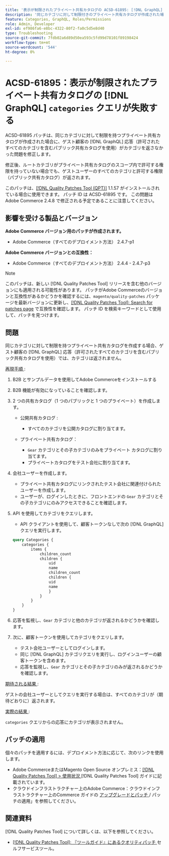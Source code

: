 ```yaml
---
title: '表示が制限されたプライベート共有カタログの ACSD-61895: [!DNL GraphQL] categories クエリが失敗する'
description: '同じカテゴリに対して制限付きのプライベート共有カタログが作成された場合、（許可されたすべてのカテゴリを含むパブリック共有カタログを使用して）ゲスト顧客の応答がカテゴリを返さないAdobe Commerceの問題を修正するために ACSD-61895 パッチを適用します  [!DNL GraphQL] '
feature: Categories, GraphQL, Roles/Permissions
role: Admin, Developer
exl-id: ef986fa6-e8bc-4322-80f2-fa0c5d5e8d40
type: Troubleshooting
source-git-commit: 7fdb02a6d89d50ea593c5fd99d78101f89198424
workflow-type: tm+mt
source-wordcount: '544'
ht-degree: 0%

---
```


# ACSD-61895：表示が制限されたプライベート共有カタログの [!DNL GraphQL] `categories` クエリが失敗する

ACSD-61895 パッチは、同じカテゴリに対して制限を持つプライベート共有カタログが作成された場合に、ゲスト顧客の [!DNL GraphQL] 応答（許可されたすべてのカテゴリを含むパブリック共有カタログを使用）がカテゴリを返さなかった問題を修正します。

修正後、ルートカテゴリがプライベート共有カタログのスコープ内で許可する権限を持っていない場合でも、ゲストユーザーのすべてのカテゴリと許可する権限（パブリック共有カタログ）が返されます。

このパッチは、[[!DNL Quality Patches Tool (QPT)]](/help/tools/quality-patches-tool/quality-patches-tool-to-self-serve-quality-patches.md) 1.1.57 がインストールされている場合に使用できます。 パッチ ID は ACSD-61895 です。 この問題はAdobe Commerce 2.4.8 で修正される予定であることに注意してください。

## 影響を受ける製品とバージョン

**Adobe Commerce バージョン用のパッチが作成されます。**

* Adobe Commerce（すべてのデプロイメント方法） 2.4.7-p1

**Adobe Commerce バージョンとの互換性：**

* Adobe Commerce（すべてのデプロイメント方法） 2.4.4 - 2.4.7-p3

>[!NOTE]
>
>このパッチは、新しい [!DNL Quality Patches Tool] リリースを含む他のバージョンにも適用される可能性があります。 パッチがAdobe Commerceのバージョンと互換性があるかどうかを確認するには、`magento/quality-patches` パッケージを最新バージョンに更新し、[[!DNL Quality Patches Tool]: Search for patches page](https://experienceleague.adobe.com/tools/commerce-quality-patches/index.html?lang=ja) で互換性を確認します。 パッチ ID を検索キーワードとして使用して、パッチを見つけます。

## 問題

同じカテゴリに対して制限を持つプライベート共有カタログを作成する場合、ゲスト顧客の [!DNL GraphQL] 応答（許可されたすべてのカテゴリを含むパブリック共有カタログを使用）では、カテゴリは返されません。

<u> 再現手順 </u>:

1. B2B とサンプルデータを使用してAdobe Commerceをインストールする
1. B2B 機能が有効になっていることを確認します。
1. 2 つの共有カタログ（1 つのパブリックと 1 つのプライベート）を作成します。

   * 公開共有カタログ :

      * すべてのカテゴリを公開カタログに割り当てます。

   * プライベート共有カタログ：

      * `Gear` カテゴリとその子カテゴリのみをプライベート カタログに割り当てます。
      * プライベートカタログをテスト会社に割り当てます。

1. 会社ユーザーを作成します。

   * プライベート共有カタログにリンクされたテスト会社に関連付けられたユーザーを作成します。
   * ユーザーが、ログインしたときに、フロントエンドの `Gear` カテゴリとその子カテゴリにのみアクセスできることを確認します。

1. API を使用してカテゴリをクエリします。

   * API クライアントを使用して、顧客トークンなしで次の [!DNL GraphQL] クエリを実行します。

   ```graphql
   query Categories { 
       categories { 
           items { 
               children_count 
               children { 
                   uid 
                   name 
                   children_count 
                   children { 
                   uid 
                   name 
                   } 
               } 
           } 
       } 
   }
   ```

1. 応答を監視し、`Gear` カテゴリと他のカテゴリが返されるかどうかを確認します。
1. 次に、顧客トークンを使用してカテゴリをクエリします。

   * テスト会社ユーザーとしてログインします。
   * 同じ [!DNL GraphQL] カテゴリクエリを実行し、ログインユーザーの顧客トークンを含めます。
   * 応答を監視し、`Gear` カテゴリとその子カテゴリのみが返されるかどうかを確認します。


<u> 期待される結果 </u>:

ゲストの会社ユーザーとしてクエリを実行する場合は、すべてのカテゴリが（期待どおりに）返されます。

<u> 実際の結果 </u>:

`categories` クエリからの応答にカテゴリが表示されません。

## パッチの適用

個々のパッチを適用するには、デプロイメント方法に応じて、次のリンクを使用します。

* Adobe CommerceまたはMagento Open Source オンプレミス：[[!DNL Quality Patches Tool] > 使用状況 ](/help/tools/quality-patches-tool/usage.md) [!DNL Quality Patches Tool] ガイドに記載されています。
* クラウドインフラストラクチャー上のAdobe Commerce：クラウドインフラストラクチャー上のCommerce ガイドの [ アップグレードとパッチ ](https://experienceleague.adobe.com/docs/commerce-cloud-service/user-guide/develop/upgrade/apply-patches.html?lang=ja)/ パッチの適用」を参照してください。


## 関連資料

[!DNL Quality Patches Tool] について詳しくは、以下を参照してください。

* [[!DNL Quality Patches Tool]: 『ツールガイド』にあるクオリティパッチ ](/help/tools/quality-patches-tool/quality-patches-tool-to-self-serve-quality-patches.md) セルフサービスツール。
